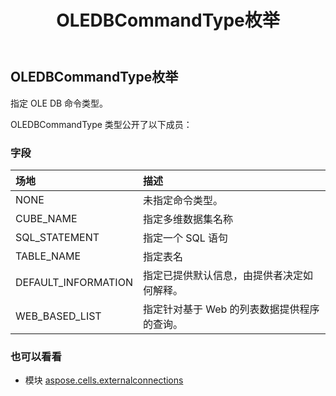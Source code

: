 ﻿---
title: OLEDBCommandType枚举
second_title: Aspose.Cells for Python via .NET API 参考文献
description:
type: docs
weight: 120
url: /zh/python-net/aspose.cells.externalconnections/oledbcommandtype/
is_root: false
---
## OLEDBCommandType枚举
指定 OLE DB 命令类型。



OLEDBCommandType 类型公开了以下成员：

### 字段
|场地|描述|
| :- | :- |
| NONE |未指定命令类型。|
| CUBE_NAME |指定多维数据集名称|
| SQL_STATEMENT |指定一个 SQL 语句|
| TABLE_NAME |指定表名|
| DEFAULT_INFORMATION |指定已提供默认信息，由提供者决定如何解释。|
| WEB_BASED_LIST |指定针对基于 Web 的列表数据提供程序的查询。|



### 也可以看看
* 模块 [aspose.cells.externalconnections](..)
